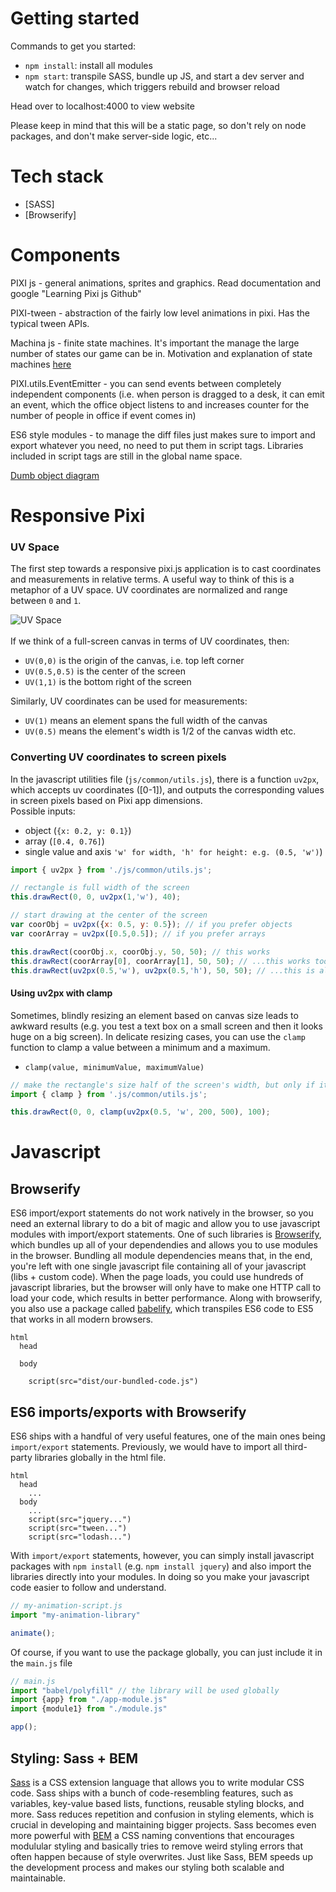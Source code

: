 # Getting started
Commands to get you started:
- `npm install`: install all modules
- `npm start`: transpile SASS, bundle up JS, and start a dev server and watch for changes, which triggers rebuild and browser reload

Head over to localhost:4000 to view website

Please keep in mind that this will be a static page, so don't rely on node packages, and don't make server-side logic, etc... 

# Tech stack
- [SASS]
- [Browserify]

# Components

PIXI js     - general animations, sprites and graphics. Read documentation and google "Learning Pixi js Github"

PIXI-tween  - abstraction of the fairly low level animations in pixi. Has the typical tween APIs.

Machina js  - finite state machines. It's important the manage the large number of states our game can be in. Motivation and explanation of state machines [here](https://codeincomplete.com/posts/javascript-game-foundations-state-management/)

PIXI.utils.EventEmitter - you can send events between completely independent components (i.e. when person is dragged to a desk, it can emit an event, which the office object listens to and increases counter for the number of people in office if event comes in)

ES6 style modules       - to manage the diff files just makes sure to import and export whatever you need, no need to put them in script tags. Libraries included in script tags are still in the global name space.

[Dumb object diagram](https://docs.google.com/drawings/d/1150vTQ1k2IRiph14dX6WhjQmsuUhx7Sej9fgFJ7gKIg/edit?usp=sharing)

# Responsive Pixi
### UV Space
The first step towards a responsive pixi.js application is to cast coordinates and measurements in relative terms. A useful way to think of this is a metaphor of a UV space. UV coordinates are normalized and range between `0` and `1`. 
<br />

![UV Space](https://learn.foundry.com/nuke/8.0/content/resources/images/ug_images/uv_coordinates.png)
<br />
<br />
If we think of a full-screen canvas in terms of UV coordinates, then:
- `UV(0,0)` is the origin of the canvas, i.e. top left corner
- `UV(0.5,0.5)` is the center of the screen
- `UV(1,1)` is the bottom right of the screen

Similarly, UV coordinates can be used for measurements:
- `UV(1)` means an element spans the full width of the canvas
- `UV(0.5)` means the element's width is 1/2 of the canvas width etc.

### Converting UV coordinates to screen pixels
In the javascript utilities file (`js/common/utils.js`), there is a function `uv2px`, which accepts uv coordinates ([0-1]), and outputs the corresponding values in screen pixels based on Pixi app dimensions. <br />
Possible inputs:
- object (`{x: 0.2, y: 0.1}`)
- array (`[0.4, 0.76]`)
- single value and axis `'w' for width, 'h' for height: e.g. (0.5, 'w')`)
```js
import { uv2px } from './js/common/utils.js';

// rectangle is full width of the screen
this.drawRect(0, 0, uv2px(1,'w'), 40);

// start drawing at the center of the screen
var coorObj = uv2px({x: 0.5, y: 0.5}); // if you prefer objects
var coorArray = uv2px([0.5,0.5]); // if you prefer arrays

this.drawRect(coorObj.x, coorObj.y, 50, 50); // this works
this.drawRect(coorArray[0], coorArray[1], 50, 50); // ...this works too
this.drawRect(uv2px(0.5,'w'), uv2px(0.5,'h'), 50, 50); // ...this is also good
```

#### Using uv2px with clamp
Sometimes, blindly resizing an element based on canvas size leads to awkward results (e.g. you test a text box on a small screen and then it looks huge on a big screen). In delicate resizing cases, you can use the `clamp` function to clamp a value between a minimum and a maximum.
- `clamp(value, minimumValue, maximumValue)`
```js
// make the rectangle's size half of the screen's width, but only if it's between 200px and 500px wide
import { clamp } from '.js/common/utils.js';

this.drawRect(0, 0, clamp(uv2px(0.5, 'w', 200, 500), 100);
```

# Javascript

## Browserify
ES6 import/export statements do not work natively in the browser, so you need an external library to do a bit of magic and allow you to use javascript modules with import/export statements. One of such libraries is [Browserify](http://browserify.org/), which bundles up all of your dependendies and allows you to use modules in the browser. Bundling all module dependencies means that, in the end, you're left with one single javascript file containing all of your javascript (libs + custom code). When the page loads, you could use hundreds of javascript libraries, but the browser will only have to make one HTTP call to load your code, which results in better performance. Along with browserify, you also use a package called [babelify](https://github.com/babel/babelify), which transpiles ES6 code to ES5 that works in all modern browsers.
<br />


```pug 
html
  head

  body

    script(src="dist/our-bundled-code.js")
```

## ES6 imports/exports with Browserify
ES6 ships with a handful of very useful features, one of the main ones being `import/export` statements. Previously, we would have to import all third-party libraries globally in the html file.
```pug
html
  head
    ...
  body
    ...
    script(src="jquery...")
    script(src="tween...")
    script(src="lodash...")
```

With `import/export` statements, however, you can simply install javascript packages with `npm install` (e.g. `npm install jquery`) and also import the libraries directly into your modules. In doing so you make your javascript code easier to follow and understand.
```js
// my-animation-script.js
import "my-animation-library"

animate();
```
Of course, if you want to use the package globally, you can just include it in the `main.js` file
```js
// main.js
import "babel/polyfill" // the library will be used globally
import {app} from "./app-module.js"
import {module1} from "./module.js"

app();
```

## Styling: Sass + BEM
[Sass](https://sass-lang.com/) is a CSS extension language that allows you to write modular CSS code. Sass ships with a bunch of code-resembling features, such as variables, key-value based lists, functions, reusable styling blocks, and more. Sass reduces repetition and confusion in styling elements, which is crucial in developing and maintaining bigger projects. Sass becomes even more powerful with [BEM](http://getbem.com/) a CSS naming conventions that encourages modulular styling and basically tries to remove weird styling errors that often happen because of style overwrites. Just like Sass, BEM speeds up the development process and makes our styling both scalable and maintainable.
<br />
